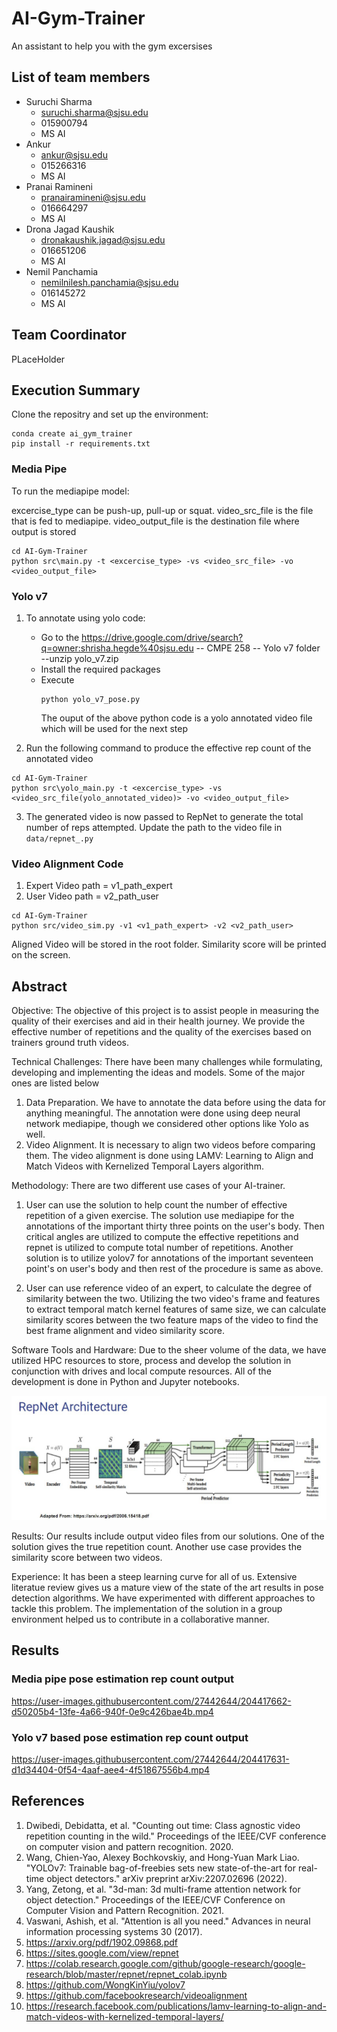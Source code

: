 # AI-Gym-Trainer

An assistant to help you with the gym excersises

## List of team members
* Suruchi Sharma
  * suruchi.sharma@sjsu.edu
  * 015900794
  * MS AI
* Ankur
  * ankur@sjsu.edu
  * 015266316
  * MS AI
* Pranai Ramineni
  * pranairamineni@sjsu.edu
  * 016664297
  * MS AI
* Drona Jagad Kaushik
  * dronakaushik.jagad@sjsu.edu
  * 016651206
  * MS AI
* Nemil Panchamia
  * nemilnilesh.panchamia@sjsu.edu
  * 016145272
  * MS AI
  
## Team Coordinator
PLaceHolder

## Execution Summary

Clone the repositry and set up the environment:
```
conda create ai_gym_trainer
pip install -r requirements.txt
```

### Media Pipe
To run the mediapipe model:

excercise_type can be push-up, pull-up or squat. video_src_file is the file that is fed to mediapipe. video_output_file is the destination file where output is stored

```
cd AI-Gym-Trainer
python src\main.py -t <excercise_type> -vs <video_src_file> -vo <video_output_file>
```
### Yolo v7
1) To annotate using yolo code:
     * Go to the https://drive.google.com/drive/search?q=owner:shrisha.hegde%40sjsu.edu 
         -- CMPE 258 
            -- Yolo v7 folder 
              --unzip yolo_v7.zip 
     * Install the required packages 
     * Execute
        ```
        python yolo_v7_pose.py 
        ```
        The ouput of the above python code is a yolo annotated video file which will be used for the next step
 
2) Run the following command to produce the effective rep count of the annotated video

```
cd AI-Gym-Trainer
python src\yolo_main.py -t <excercise_type> -vs <video_src_file(yolo_annotated_video)> -vo <video_output_file>
```

3) The generated video is now passed to RepNet to generate the total number of reps attempted. Update the path to the video file in `data/repnet_.py`

### Video Alignment Code
1) Expert Video path = v1_path_expert
2) User Video path = v2_path_user
```
cd AI-Gym-Trainer
python src/video_sim.py -v1 <v1_path_expert> -v2 <v2_path_user>
```     
Aligned Video will be stored in the root folder.
Similarity score will be printed on the screen.

## Abstract
Objective:
The objective of this project is to assist people in measuring the quality of their exercises and aid in their health journey. We provide the effective number of repetitions and the quality of the exercises based on trainers ground truth videos.

Technical Challenges:
There have been many challenges while formulating, developing and implementing the ideas and models. Some of the major ones are listed below
1. Data Preparation. We have to annotate the data before using the data for anything meaningful. The annotation were done using deep neural network mediapipe, though we considered other options like Yolo as well.
2. Video Alignment. It is necessary to align two videos before comparing them. The video alignment is done using LAMV: Learning to Align and Match Videos with Kernelized Temporal Layers algorithm.

Methodology:
There are two different use cases of your AI-trainer.
1. User can use the solution to help count the number of effective repetition of a given exercise.
The solution use mediapipe for the annotations of the important thirty three points on the user's body. Then critical angles are utilized to compute the effective repetitions and repnet is utilized to compute total number of repetitions. 
Another solution is to utilize yolov7 for annotations of the important seventeen point's on user's body and then rest of the procedure is same as above.

2. User can use reference video of an expert, to calculate the degree of similarity between the two.
Utilizing the two video's frame and features to extract temporal match kernel features of same size, we can calculate similarity scores between the two feature maps of the video to find the best frame alignment and video similarity score.

Software Tools and Hardware:
Due to the sheer volume of the data, we have utilized HPC resources to store, process and develop the solution in conjunction with drives and local compute resources.
All of the development is done in Python and Jupyter notebooks.

![Alt text](rep_net_achi.jpg?raw=true "Repnet Architecture")

Results:
Our results include output video files from our solutions.
One of the solution gives the true repetition count. Another use case provides the similarity score between two videos.

Experience:
It has been a steep learning curve for all of us.
Extensive literatue review gives us a mature view of the state of the art results in pose detection algorithms.
We have experimented with different approaches to tackle this problem.
The implementation of the solution in a group environment helped us to contribute in a collaborative manner.

## Results

### Media pipe pose estimation rep count output
https://user-images.githubusercontent.com/27442644/204417662-d50205b4-13fe-4a66-940f-0e9c426bae4b.mp4

### Yolo v7 based pose estimation rep count output
https://user-images.githubusercontent.com/27442644/204417631-d1d34404-0f54-4aaf-aee4-4f51867556b4.mp4


## References
1. Dwibedi, Debidatta, et al. "Counting out time: Class agnostic video repetition counting in the wild." Proceedings of the IEEE/CVF conference on computer vision and pattern recognition. 2020.
2. Wang, Chien-Yao, Alexey Bochkovskiy, and Hong-Yuan Mark Liao. "YOLOv7: Trainable bag-of-freebies sets new state-of-the-art for real-time object detectors." arXiv preprint arXiv:2207.02696 (2022).
3. Yang, Zetong, et al. "3d-man: 3d multi-frame attention network for object detection." Proceedings of the IEEE/CVF Conference on Computer Vision and Pattern Recognition. 2021.
4. Vaswani, Ashish, et al. "Attention is all you need." Advances in neural information processing systems 30 (2017).
5. https://arxiv.org/pdf/1902.09868.pdf
6. https://sites.google.com/view/repnet
7. https://colab.research.google.com/github/google-research/google-research/blob/master/repnet/repnet_colab.ipynb
8. https://github.com/WongKinYiu/yolov7
9. https://github.com/facebookresearch/videoalignment
10. https://research.facebook.com/publications/lamv-learning-to-align-and-match-videos-with-kernelized-temporal-layers/
